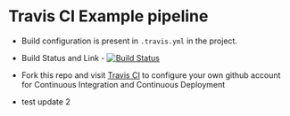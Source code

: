 # Travis CI Example pipeline
- Build configuration is present in `.travis.yml` in the project.
- Build Status and Link - [![Build Status](https://travis-ci.org/derrike/travis-ci-example.svg?branch=master)](https://travis-ci.org/derrike/travis-ci-example)
- Fork this repo and visit [Travis CI](https://travis-ci.org) to configure your own github account for Continuous Integration and Continuous Deployment

- test update 2